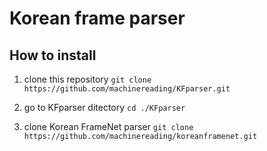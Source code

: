 # Korean frame parser

## How to install
1) clone this repository
`git clone https://github.com/machinereading/KFparser.git`

2) go to KFparser ditectory
`cd ./KFparser`

3) clone Korean FrameNet parser
`git clone https://github.com/machinereading/koreanframenet.git`
